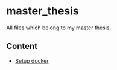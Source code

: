 # master_thesis

All files which belong to my master thesis.

## Content

- [Setup docker](https://gogs.h7ftn2p4.cloud/Hbrs/master_thesis/src/master/documentation/01_docker.md)
